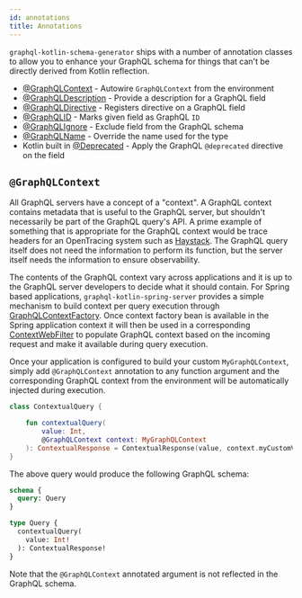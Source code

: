 ```yaml
---
id: annotations
title: Annotations
---
```


`graphql-kotlin-schema-generator` ships with a number of annotation classes to allow you to enhance your GraphQL schema
for things that can't be directly derived from Kotlin reflection.

* [@GraphQLContext](annotations#GraphQLContext) - Autowire `GraphQLContext`
  from the environment
* [@GraphQLDescription](fields#documenting-fields) - Provide a
  description for a GraphQL field
* [@GraphQLDirective](directives) - Registers directive on a GraphQL
  field
* [@GraphQLID](scalars#id) - Marks given field as GraphQL `ID`
* [@GraphQLIgnore](fields#excluding-fields-from-schema) - Exclude
  field from the GraphQL schema
* [@GraphQLName](fields#documenting-fields) - Override the name
  used for the type
* Kotlin built in [@Deprecated](fields#deprecating-fields) - Apply
  the GraphQL `@deprecated` directive on the field

## `@GraphQLContext`

All GraphQL servers have a concept of a "context". A GraphQL context contains metadata that is useful to the GraphQL
server, but shouldn't necessarily be part of the GraphQL query's API. A prime example of something that is appropriate
for the GraphQL context would be trace headers for an OpenTracing system such as
[Haystack](https://expediadotcom.github.io/haystack). The GraphQL query itself does not need the information to perform
its function, but the server itself needs the information to ensure observability.

The contents of the GraphQL context vary across applications and it is up to the GraphQL server developers to decide
what it should contain. For Spring based applications, `graphql-kotlin-spring-server` provides a simple mechanism to
build context per query execution through
[GraphQLContextFactory](https://github.com/ExpediaGroup/graphql-kotlin/blob/master/graphql-kotlin-spring-server/src/main/kotlin/com/expediagroup/graphql/spring/execution/GraphQLContextFactory.kt).
Once context factory bean is available in the Spring application context it will then be used in a corresponding
[ContextWebFilter](https://github.com/ExpediaGroup/graphql-kotlin/blob/master/graphql-kotlin-spring-server/src/main/kotlin/com/expediagroup/graphql/spring/execution/ContextWebFilter.kt)
to populate GraphQL context based on the incoming request and make it available during query execution.

Once your application is configured to build your custom `MyGraphQLContext`, simply add `@GraphQLContext` annotation to
any function argument and the corresponding GraphQL context from the environment will be automatically injected during
execution.

```kotlin
class ContextualQuery {

    fun contextualQuery(
        value: Int,
        @GraphQLContext context: MyGraphQLContext
    ): ContextualResponse = ContextualResponse(value, context.myCustomValue)
}
```

The above query would produce the following GraphQL schema:

```graphql
schema {
  query: Query
}

type Query {
  contextualQuery(
    value: Int!
  ): ContextualResponse!
}
```

Note that the `@GraphQLContext` annotated argument is not reflected in the GraphQL schema.
